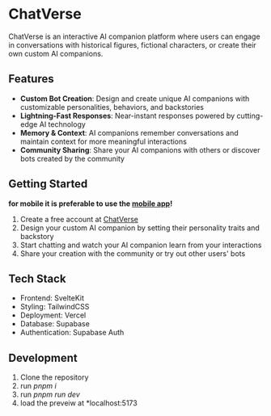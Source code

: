 # ChatVerse

ChatVerse is an interactive AI companion platform where users can engage in conversations with historical figures, fictional characters, or create their own custom AI companions.

## Features

- **Custom Bot Creation**: Design and create unique AI companions with customizable personalities, behaviors, and backstories
- **Lightning-Fast Responses**: Near-instant responses powered by cutting-edge AI technology
- **Memory & Context**: AI companions remember conversations and maintain context for more meaningful interactions
- **Community Sharing**: Share your AI companions with others or discover bots created by the community

## Getting Started
**for mobile it is preferable to use the [mobile app](https://github.com/ItzCyzmiX/Chat-Verse-App)!**
1. Create a free account at [ChatVerse](https://ai-chat-verse.vercel.app)
2. Design your custom AI companion by setting their personality traits and backstory
3. Start chatting and watch your AI companion learn from your interactions
4. Share your creation with the community or try out other users' bots

## Tech Stack

- Frontend: SvelteKit
- Styling: TailwindCSS
- Deployment: Vercel
- Database: Supabase
- Authentication: Supabase Auth

## Development

1. Clone the repository
2. run *pnpm i*
3. run *pnpm run dev*
4. load the preveiw at *localhost:5173
